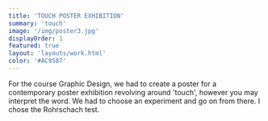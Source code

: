 ```yaml
---
title: 'TOUCH POSTER EXHIBITION'
summary: 'touch'
image: '/img/poster3.jpg'
displayOrder: 1
featured: true
layout: 'layouts/work.html'
color: '#AC9587'
---
```


For the course Graphic Design, we had to create a poster for a contemporary poster exhibition revolving around 'touch', however you may interpret the word. We had to choose an experiment and go on from there. I chose the Rohrschach test.
